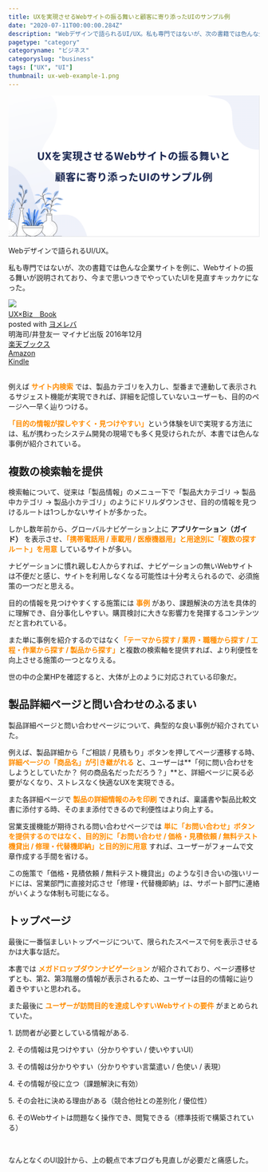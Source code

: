 ```yaml
---
title: UXを実現させるWebサイトの振る舞いと顧客に寄り添ったUIのサンプル例
date: "2020-07-11T00:00:00.284Z"
description: "Webデザインで語られるUI/UX。私も専門ではないが、次の書籍では色んな企業サイトを例に、Webサイトの振る舞いが説明されており、今まで思いつきでやっていたUIを見直すキッカケになった。"
pagetype: "category"
categoryname: "ビジネス"
categoryslug: "business"
tags: ["UX", "UI"]
thumbnail: ux-web-example-1.png
---
```


![](./ux-web-example-1.png)

Webデザインで語られるUI/UX。

私も専門ではないが、次の書籍では色んな企業サイトを例に、Webサイトの振る舞いが説明されており、今まで思いつきでやっていたUIを見直すキッカケになった。

<div class="cstmreba"><div class="booklink-box"><div class="booklink-image"><a href="https://hb.afl.rakuten.co.jp/hgc/146fe51c.1fd043a3.146fe51d.605dc196/yomereba_main_202007092105376388?pc=http%3A%2F%2Fbooks.rakuten.co.jp%2Frb%2F14584960%2F%3Fscid%3Daf_ich_link_urltxt%26m%3Dhttp%3A%2F%2Fm.rakuten.co.jp%2Fev%2Fbook%2F" target="_blank" ><img src="https://thumbnail.image.rakuten.co.jp/@0_mall/book/cabinet/9067/9784839959067.jpg?_ex=150x150" style="border: none;" /></a></div><div class="booklink-info"><div class="booklink-name"><a href="https://hb.afl.rakuten.co.jp/hgc/146fe51c.1fd043a3.146fe51d.605dc196/yomereba_main_202007092105376388?pc=http%3A%2F%2Fbooks.rakuten.co.jp%2Frb%2F14584960%2F%3Fscid%3Daf_ich_link_urltxt%26m%3Dhttp%3A%2F%2Fm.rakuten.co.jp%2Fev%2Fbook%2F" target="_blank" >UX×Biz　Book</a><div class="booklink-powered-date">posted with <a href="https://yomereba.com" rel="nofollow" target="_blank">ヨメレバ</a></div></div><div class="booklink-detail">明海司/井登友一 マイナビ出版 2016年12月    </div><div class="booklink-link2"><div class="shoplinkrakuten"><a href="https://hb.afl.rakuten.co.jp/hgc/146fe51c.1fd043a3.146fe51d.605dc196/yomereba_main_202007092105376388?pc=http%3A%2F%2Fbooks.rakuten.co.jp%2Frb%2F14584960%2F%3Fscid%3Daf_ich_link_urltxt%26m%3Dhttp%3A%2F%2Fm.rakuten.co.jp%2Fev%2Fbook%2F" target="_blank" >楽天ブックス</a></div><div class="shoplinkamazon"><a href="https://www.amazon.co.jp/exec/obidos/asin/4839959064/kanon123-22/" target="_blank" >Amazon</a></div><div class="shoplinkkindle"><a href="https://www.amazon.co.jp/gp/search?keywords=UX%C3%97Biz%E3%80%80Book&__mk_ja_JP=%83J%83%5E%83J%83i&url=node%3D2275256051&tag=kanon123-22" target="_blank" >Kindle</a></div>                              	  	  	  	  	</div></div><div class="booklink-footer"></div></div></div>
<br/>

例えば <span style="color: #ff8c00; font-weight: bold;">サイト内検索</span> では、製品カテゴリを入力し、型番まで連動して表示されるサジェスト機能が実現できれば、詳細を記憶していないユーザーも、目的のページへ一早く辿りつける。

<span style="color: #ff8c00; font-weight: bold;">「目的の情報が探しやすく・見つけやすい」</span>という体験をUIで実現する方法には、私が携わったシステム開発の現場でも多く見受けられたが、本書では色んな事例が紹介されている。

## 複数の検索軸を提供

検索軸について、従来は「製品情報」のメニュー下で「製品大カテゴリ → 製品中カテゴリ → 製品小カテゴリ」のようにドリルダウンさせ、目的の情報を見つけるルートは1つしかないサイトが多かった。

しかし数年前から、グローバルナビゲーション上に **アプリケーション（ガイド）** を表示させ、<span style="color: #ff8c00; font-weight: bold;">「携帯電話用 / 車載用 / 医療機器用」と用途別に「複数の探すルート」を用意</span> しているサイトが多い。

ナビゲーションに慣れ親しむ人からすれば、ナビゲーションの無いWebサイトは不便だと感じ、サイトを利用しなくなる可能性は十分考えられるので、必須施策の一つだと思える。

目的の情報を見つけやすくする施策には <span style="color: #ff8c00; font-weight: bold;">事例</span> があり、課題解決の方法を具体的に理解でき、自分事化しやすい。購買検討に大きな影響力を発揮するコンテンツだと言われている。

また単に事例を紹介するのではなく<span style="color: #ff8c00; font-weight: bold;">「テーマから探す / 業界・職種から探す / 工程・作業から探す / 製品から探す」</span>と複数の検索軸を提供すれば、より利便性を向上させる施策の一つとなりえる。

世の中の企業HPを確認すると、大体が上のように対応されている印象だ。

## 製品詳細ページと問い合わせのふるまい

製品詳細ページと問い合わせページについて、典型的な良い事例が紹介されていた。

例えば、製品詳細から「ご相談 / 見積もり」ボタンを押してページ遷移する時、<span style="color: #ff8c00; font-weight: bold;">詳細ページの「商品名」が引き継がれる</span> と、ユーザーは**「何に問い合わせをしようとしていたか？ 何の商品名だっただろう？」**と、詳細ページに戻る必要がなくなり、ストレスなく快適なUXを実現できる。

また各詳細ページで <span style="color: #ff8c00; font-weight: bold;">製品の詳細情報のみを印刷</span> できれば、稟議書や製品比較文書に添付する時、そのまま添付できるので利便性はより向上する。

営業支援機能が期待される問い合わせページでは <span style="color: #ff8c00; font-weight: bold;">単に「お問い合わせ」ボタンを提供するのではなく、目的別に「お問い合わせ / 価格・見積依頼 / 無料テスト機貸出 / 修理・代替機即納」と目的別に用意</span> すれば、ユーザーがフォームで文章作成する手間を省ける。

この施策で「価格・見積依頼 / 無料テスト機貸出」のような引き合いの強いリードには、営業部門に直接対応させ「修理・代替機即納」は、サポート部門に連絡がいくような体制も可能になる。

## トップページ

最後に一番悩ましいトップページについて、限られたスペースで何を表示させるかは大事な話だ。

本書では <span style="color: #ff8c00; font-weight: bold;">メガドロップダウンナビゲーション</span> が紹介されており、ページ遷移せずとも、第2、第3階層の情報が表示されるため、ユーザーは目的の情報に辿り着きやすいと思われる。

また最後に <span style="color: #ff8c00; font-weight: bold;">ユーザーが訪問目的を達成しやすいWebサイトの要件</span> がまとめられていた。

<div class="blackboard-box">
<p>1. 訪問者が必要としている情報がある.</p>
<p>2. その情報は見つけやすい（分かりやすい / 使いやすいUI）</p>
<p>3. その情報は分かりやすい（分かりやすい言葉遣い / 色使い / 表現）</p>
<p>4. その情報が役に立つ（課題解決に有効）</p>
<p>5. その会社に決める理由がある（競合他社との差別化 / 優位性）</p>
<p>6. そのWebサイトは問題なく操作でき、閲覧できる（標準技術で構築されている）</p>
<div class="chalk1"></div>
<div class="chalk2"></div>
</div>
<br/>

なんとなくのUI設計から、上の観点で本ブログも見直しが必要だと痛感した。